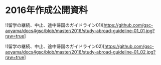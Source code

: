 # 2016年作成公開資料


!(留学の継続、中止、途中帰国のガイドライン01)[https://github.com/gsc-aoyama/docs4gsc/blob/master/2016/study-abroad-guideline-01_01.jpg?raw=true]

!(留学の継続、中止、途中帰国のガイドライン02)[https://github.com/gsc-aoyama/docs4gsc/blob/master/2016/study-abroad-guideline-01_02.jpg?raw=true]
